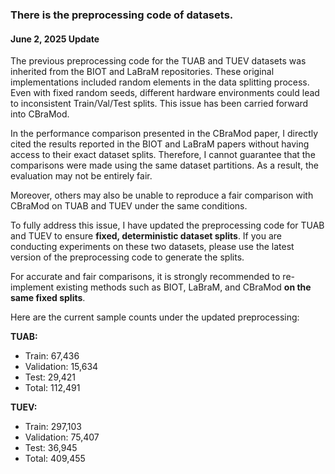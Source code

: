 ### There is the preprocessing code of datasets.

#### June 2, 2025 Update

The previous preprocessing code for the TUAB and TUEV datasets was inherited from the BIOT and LaBraM repositories. These original implementations included random elements in the data splitting process. Even with fixed random seeds, different hardware environments could lead to inconsistent Train/Val/Test splits. This issue has been carried forward into CBraMod.

In the performance comparison presented in the CBraMod paper, I directly cited the results reported in the BIOT and LaBraM papers without having access to their exact dataset splits. Therefore, I cannot guarantee that the comparisons were made using the same dataset partitions. As a result, the evaluation may not be entirely fair.

Moreover, others may also be unable to reproduce a fair comparison with CBraMod on TUAB and TUEV under the same conditions.

To fully address this issue, I have updated the preprocessing code for TUAB and TUEV to ensure **fixed, deterministic dataset splits**. If you are conducting experiments on these two datasets, please use the latest version of the preprocessing code to generate the splits.

For accurate and fair comparisons, it is strongly recommended to re-implement existing methods such as BIOT, LaBraM, and CBraMod **on the same fixed splits**.

Here are the current sample counts under the updated preprocessing:


**TUAB:**
- Train: 67,436  
- Validation: 15,634  
- Test: 29,421  
- Total: 112,491  

**TUEV:**
- Train: 297,103  
- Validation: 75,407  
- Test: 36,945  
- Total: 409,455